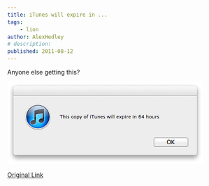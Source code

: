 ```yaml
---
title: iTunes will expire in ...
tags:
    - lion
author: AlexHedley
# description: 
published: 2011-08-12
---
```


Anyone else getting this?

![](images/6034789500_052b7ed484.jpg "iTunes")

[Original Link](https://alexhedley.wordpress.com/2011/08/12/itunes-will-expire-in/)
